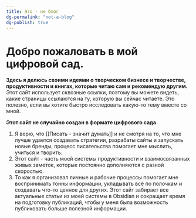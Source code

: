 ```yaml
---
title: Это - не блог
dg-permalink: "not-a-blog"
dg-publish: true
---
```

# Добро пожаловать в мой цифровой сад.

**Здесь я делюсь своими идеями о творческом бизнесе и творчестве, продуктивности и книгах, которые читаю сам и рекомендую другим.** Этот сайт использует сквозные ссылки, поэтому вы можете видеть, какие страницы ссылаются на ту, которую вы сейчас читаете. Это полезно, если вы хотите быстро исследовать какую-то тему вместе со мной.

**Этот сайт не случайно создан в формате цифрового сада.**
1. Я верю, что [[Писать - значит думать]] и не смотря на то, что мне лучше удается создавать стратегии, разрабаты сайты и запускать новые бренды, процесс писательства помогает мне мыслить, учиться и творить.
2. Этот сайт - часть моей системы продуктивности и взаимосвязанных живых заметок, которые постоянно дополняются с разной скоростью.
3. То как я организовал личные и рабочие процессы помогает мне воспринимать тонны информации, укладывать всё по полочкам и создавать что-то ценное для других. Этот сайт забирает все актуальные статьи из моей системы в Obsidian и сокращает время на подготовку публикаций, чтобы у меня была возможность публиковать больше полезной информации.